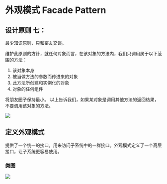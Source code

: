 # 外观模式 Facade Pattern

## 设计原则 七：
最少知识原则，只和密友交谈。

维护此原则的方针，就任何对象而言，在该对象的方法内，我们只调用属于以下范围的方法：

1. 该对象本身
2. 被当做方法的参数而传进来的对象
3. 此方法所创建和实例化的对象
4. 对象的任何组件

将朋友圈子保持最小。
以上告诉我们，如果某对象是调用其他方法的返回结果，不要调用该对象的方法。

![](http://oov0wb0gl.bkt.clouddn.com/2017-06-06-14965914952560.jpg)


## 定义外观模式
提供了一个统一的接口，用来访问子系统中的一群接口。外观模式定义了一个高层接口，让子系统更容易使用。

### 类图
![](http://oov0wb0gl.bkt.clouddn.com/2017-06-06-14965909161806.jpg)


